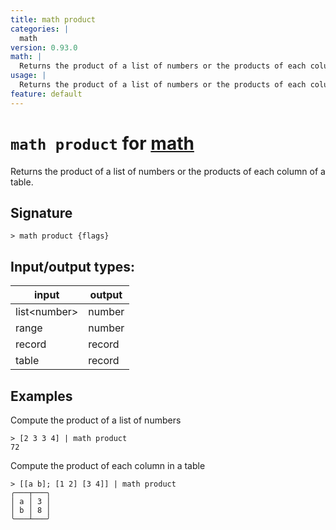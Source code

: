 ```yaml
---
title: math product
categories: |
  math
version: 0.93.0
math: |
  Returns the product of a list of numbers or the products of each column of a table.
usage: |
  Returns the product of a list of numbers or the products of each column of a table.
feature: default
---
```

<!-- This file is automatically generated. Please edit the command in https://github.com/nushell/nushell instead. -->

# `math product` for [math](/commands/categories/math.md)

<div class='command-title'>Returns the product of a list of numbers or the products of each column of a table.</div>

## Signature

```> math product {flags} ```


## Input/output types:

| input        | output |
| ------------ | ------ |
| list\<number\> | number |
| range        | number |
| record       | record |
| table        | record |
## Examples

Compute the product of a list of numbers
```nu
> [2 3 3 4] | math product
72
```

Compute the product of each column in a table
```nu
> [[a b]; [1 2] [3 4]] | math product
╭───┬───╮
│ a │ 3 │
│ b │ 8 │
╰───┴───╯
```
